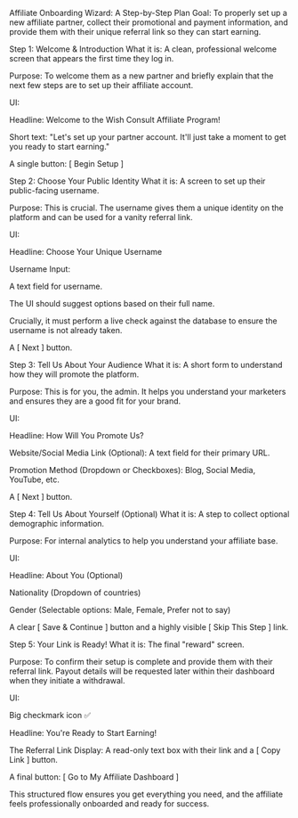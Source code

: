 Affiliate Onboarding Wizard: A Step-by-Step Plan
Goal: To properly set up a new affiliate partner, collect their promotional and payment information, and provide them with their unique referral link so they can start earning.

Step 1: Welcome & Introduction
What it is: A clean, professional welcome screen that appears the first time they log in.

Purpose: To welcome them as a new partner and briefly explain that the next few steps are to set up their affiliate account.

UI:

Headline: Welcome to the Wish Consult Affiliate Program!

Short text: "Let's set up your partner account. It'll just take a moment to get you ready to start earning."

A single button: [ Begin Setup ]

Step 2: Choose Your Public Identity
What it is: A screen to set up their public-facing username.

Purpose: This is crucial. The username gives them a unique identity on the platform and can be used for a vanity referral link.

UI:

Headline: Choose Your Unique Username

Username Input:

A text field for username.

The UI should suggest options based on their full name.

Crucially, it must perform a live check against the database to ensure the username is not already taken.

A [ Next ] button.

Step 3: Tell Us About Your Audience
What it is: A short form to understand how they will promote the platform.

Purpose: This is for you, the admin. It helps you understand your marketers and ensures they are a good fit for your brand.

UI:

Headline: How Will You Promote Us?

Website/Social Media Link (Optional): A text field for their primary URL.

Promotion Method (Dropdown or Checkboxes): Blog, Social Media, YouTube, etc.

A [ Next ] button.

Step 4: Tell Us About Yourself (Optional)
What it is: A step to collect optional demographic information.

Purpose: For internal analytics to help you understand your affiliate base.

UI:

Headline: About You (Optional)

Nationality (Dropdown of countries)

Gender (Selectable options: Male, Female, Prefer not to say)

A clear [ Save & Continue ] button and a highly visible [ Skip This Step ] link.

Step 5: Your Link is Ready!
What it is: The final "reward" screen.

Purpose: To confirm their setup is complete and provide them with their referral link. Payout details will be requested later within their dashboard when they initiate a withdrawal.

UI:

Big checkmark icon ✅

Headline: You're Ready to Start Earning!

The Referral Link Display: A read-only text box with their link and a [ Copy Link ] button.

A final button: [ Go to My Affiliate Dashboard ]

This structured flow ensures you get everything you need, and the affiliate feels professionally onboarded and ready for success.